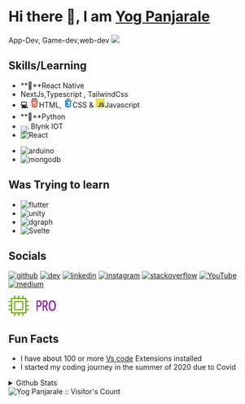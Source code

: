 # Hi there 👋, I am [Yog Panjarale](https://github.com/YogPanjarale)

App-Dev, Game-dev,web-dev
![](https://hit.yhype.me/github/profile?user_id=64301340)

## Skills/Learning
<!--* <img height="18" width="18" style="fill:'#00ff00;" src="https://unpkg.com/simple-icons@v4/icons/react.svg" />  React-->
* **📱**React Native
* NextJs,Typescript , TailwindCss
* **💻** <img height="18" width="18" style="fill:'#00ff00;" src="https://raw.githubusercontent.com/github/explore/80688e429a7d4ef2fca1e82350fe8e3517d3494d/topics/html/html.png" />HTML, <img height="18" width="18" style="fill:'#00ff00;" src="https://raw.githubusercontent.com/github/explore/80688e429a7d4ef2fca1e82350fe8e3517d3494d/topics/css/css.png" />CSS & <img height="18" width="18" style="fill:'#00ff00;" src="https://raw.githubusercontent.com/github/explore/80688e429a7d4ef2fca1e82350fe8e3517d3494d/topics/javascript/javascript.png" />Javascript
* **🐍**Python
* <img src="https://blr1.blynk.cloud/favicon.ico" style="position:relative;top: 10px;"> Blynk IOT
* ![React](https://img.shields.io/badge/react%20-%231572B6.svg?&style=for-the-badge&logo=react&logoColor=white "React")
<!--
## Curently learning
-->
* ![arduino](https://img.shields.io/badge/arduino%20-%231572B6.svg?&style=for-the-badge&logo=arduino&logoColor=white "Arduino")
* ![mongodb](https://img.shields.io/badge/mongodb%20-%023430.svg?&style=for-the-badge&logo=mongodb&logoColor=white&color=#023430 "Mongodb")

## Was Trying to learn
<!--* <img height="20" width="20" src="https://unpkg.com/simple-icons@v4/icons/svelte.svg" /> Svelte-->
* ![flutter](https://img.shields.io/badge/Flutter-0078D6?style=for-the-badge&logo=flutter&logoColor=white "Flutter")
* ![unity](https://img.shields.io/badge/unity%20-%23000000.svg?&style=for-the-badge&logo=unity&logoColor=white&color=black "Unity")
* ![dgraph](https://img.shields.io/badge/dgraph%20-%2314354C.svg?&style=for-the-badge&logo=dgraph&logoColor=white&color=red "Dgraph")
* ![Svelte](https://img.shields.io/badge/svelte%20-%023430.svg?&style=for-the-badge&logo=svelte&logoColor=white&color=red "Svelte")

## Socials

[<img src='https://cdn.jsdelivr.net/npm/simple-icons@3.0.1/icons/github.svg' alt='github' height='40'>](https://github.com/https://github.com/YogPanjarale)  [<img src='https://cdn.jsdelivr.net/npm/simple-icons@3.0.1/icons/dev-dot-to.svg' alt='dev' height='40'>](https://dev.to/yogpanjarale)  [<img src='https://cdn.jsdelivr.net/npm/simple-icons@3.0.1/icons/linkedin.svg' alt='linkedin' height='40'>](https://www.linkedin.com/in/yog-panjarale-99b15b1b0//)  [<img src='https://cdn.jsdelivr.net/npm/simple-icons@3.0.1/icons/instagram.svg' alt='instagram' height='40'>](https://www.instagram.com/yogpanjarale/)  [<img src='https://cdn.jsdelivr.net/npm/simple-icons@3.0.1/icons/stackoverflow.svg' alt='stackoverflow' height='40'>](https://stackoverflow.com/users/14253516/yog-panjarale)  [<img src='https://cdn.jsdelivr.net/npm/simple-icons@3.0.1/icons/youtube.svg' alt='YouTube' height='40'>](https://www.youtube.com/channel/UCyeK6QtX7dY3HBVAV7-IRYQ)  [<img src='https://cdn.jsdelivr.net/npm/simple-icons@3.0.1/icons/medium.svg' alt='medium' height='40'>](https://medium.com/@yog.panjarale)  

<!-- ![dev ](https://raw.githubusercontent.com/acervenky/animated-github-badges/master/assets/devbadge.gif | width=48) -->
<a href='https://docs.github.com/en/developers'><img src='https://raw.githubusercontent.com/acervenky/animated-github-badges/master/assets/devbadge.gif' width='40' height='40'></a> <a href='https://github.com/pricing'><img src='https://raw.githubusercontent.com/acervenky/animated-github-badges/master/assets/pro.gif' width='40' height='40'></a>

## Fun Facts

* I have about 100 or more [Vs code](https://github.com/microsoft/vscode) Extensions installed
* I started my coding journey in the summer of 2020 due to Covid


<details>
  <summary>
    Github Stats
  </summary>
<!--   <a href="https://github.com/yogpanjarale">
  <img src="https://github-readme-stats.vercel.app/api?username=YogPanjarale&show_icons=true&theme=ayu-mirage&hide_border=true" alt="GitHub stats" />
</a>

<a href="https://github.com/yogpanjarale">
  <img src="http://github-readme-streak-stats.herokuapp.com?user=YogPanjarale&theme=ayu-mirage&hide_border=true&" alt="GitHub Streak" />
</a>

<a href="https://github.com/anuraghazra/github-readme-stats">
  <img src="https://github-readme-stats.vercel.app/api/top-langs/?username=YogPanjarale&langs_count=10&layout=compact&theme=ayu-mirage&hide_border=true" alt="Top Langs" />
</a>

<a href="https://github.com/anuraghazra/github-readme-stats">
  <img src="https://github-readme-stats.vercel.app/api/wakatime?username=YogPanjarale&layout=compact&theme=ayu-mirage&hide_border=true" alt="YogPanjarale's wakatime stats" />
</a> -->

[![GitHub stats](https://github-readme-stats.vercel.app/api?username=YogPanjarale&show_icons=true&theme=ayu-mirage&hide_border=true)](https://github.com/yogpanjarale)

[![GitHub Streak](http://github-readme-streak-stats.herokuapp.com?user=YogPanjarale&theme=ayu-mirage&hide_border=true&)](https://github.com/yogpanjarale)

[![Top Langs](https://github-readme-stats.vercel.app/api/top-langs/?username=YogPanjarale&langs_count=10&layout=compact&theme=ayu-mirage&hide_border=true)](https://github.com/anuraghazra/github-readme-stats)

[![YogPanjarale's wakatime stats](https://github-readme-stats.vercel.app/api/wakatime?username=YogPanjarale&layout=compact&theme=ayu-mirage&hide_border=true)](https://github.com/anuraghazra/github-readme-stats)

</details>
<!--
[![GitHub stats](https://github-readme-stats.vercel.app/api?username=YogPanjarale&show_icons=true&theme=ayu-mirage&hide_border=true)](https://github.com/yogpanjarale)
[![GitHub Streak](http://github-readme-streak-stats.herokuapp.com?user=YogPanjarale&theme=ayu-mirage&hide_border=true&)](https://github.com/yogpanjarale)
[![Top Langs](https://github-readme-stats.vercel.app/api/top-langs/?username=YogPanjarale&langs_count=10&layout=compact&theme=ayu-mirage&hide_border=true)](https://github.com/anuraghazra/github-readme-stats)
[![YogPanjarale's wakatime stats](https://github-readme-stats.vercel.app/api/wakatime?username=YogPanjarale&layout=compact&theme=ayu-mirage&hide_border=true)](https://github.com/anuraghazra/github-readme-stats)
 ![Yog Panjarale :: Visitor's Count](ttps://profile-counter.glitch.me/dhravya/count.svg) -->
 
<img src="https://profile-counter.glitch.me/yogpanjarale/count.svg" alt="Yog Panjarale :: Visitor's Count" />

